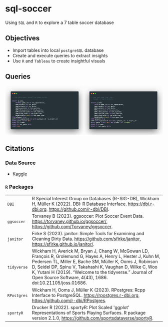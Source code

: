 # sql-soccer
Using `SQL` and `R` to explore a 7 table soccer database

## Objectives
- Import tables into local `postgreSQL` database
- Create and execute queries to extract insights
- Use `R` and `Tableau` to create insightful visuals

## Queries
<img src="sql/01-sql.png" width ="50%"><img src="sql/02-sql.png" width ="50%">


## Citations
### Data Source
- [Kaggle](https://www.kaggle.com/datasets/technika148/football-database?select=leagues.csv)
### `R` Packages
|             |                                                                                                                                                                                                                                                                                                                                                                 |
|-------------|-----------------------------------------------------------------------------------------------------------------------------------------------------------------------------------------------------------------------------------------------------------------------------------------------------------------------------------------------------------------|
| `DBI`       | R Special Interest Group on Databases (R-SIG-DB), Wickham H, Müller K (2022). DBI: R Database Interface. https://dbi.r-dbi.org, https://github.com/r-dbi/DBI.                                                                                                                                                                                                   |
| `ggsoccer`  | Torvaney B (2023). ggsoccer: Plot Soccer Event Data. https://torvaney.github.io/ggsoccer/, https://github.com/Torvaney/ggsoccer.                                                                                                                                                                                                                                |
| `janitor`   | Firke S (2023). janitor: Simple Tools for Examining and Cleaning Dirty Data. https://github.com/sfirke/janitor, https://sfirke.github.io/janitor/.                                                                                                                                                                                                              |
| `tidyverse` | Wickham H, Averick M, Bryan J, Chang W, McGowan LD, François R, Grolemund G, Hayes A, Henry L, Hester J, Kuhn M, Pedersen TL, Miller E, Bache SM, Müller K, Ooms J, Robinson D, Seidel DP, Spinu V, Takahashi K, Vaughan D, Wilke C, Woo K, Yutani H (2019). “Welcome to the tidyverse.” Journal of Open Source Software, 4(43), 1686. doi:10.21105/joss.01686. |
| `RPostgres` | Wickham H, Ooms J, Müller K (2023). RPostgres: Rcpp Interface to PostgreSQL. https://rpostgres.r-dbi.org, https://github.com/r-dbi/RPostgres.                                                                                                                                                                                                                   |
| `sportyR`   | Drucker R (2022). sportyR: Plot Scaled 'ggplot' Representations of Sports Playing Surfaces. R package version 2.1.0, https://github.com/sportsdataverse/sportyR.                                                                                                                                                                                                |
